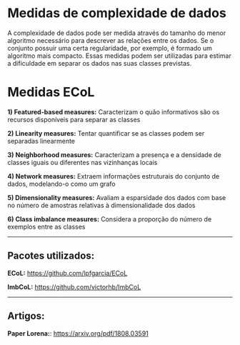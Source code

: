# Medidas de complexidade de dados
A complexidade de dados pode ser medida através do tamanho do menor algoritmo necessário para descrever as relações entre os dados. Se o conjunto possuir uma certa regularidade, por exemplo, é formado um algoritmo mais compacto. Essas medidas podem ser utilizadas para estimar a dificuldade em separar os dados nas suas classes previstas.

# Medidas ECoL
**1) Featured-based measures:** Caracterizam o quão informativos são os recursos disponíveis para separar as classes

**2) Linearity measures:** Tentar quantificar se as classes podem ser separadas linearmente

**3) Neighborhood measures:** Caracterizam a presença e a densidade de classes iguais ou diferentes nas vizinhanças locais

**4) Network measures:** Extraem informações estruturais do conjunto de dados, modelando-o como um grafo

**5) Dimensionality measures:** Avaliam a esparsidade dos dados com base no número de amostras relativas à dimensionalidade dos dados

**6) Class imbalance measures:** Considera a proporção do número de exemplos entre as classes

----
 ## Pacotes utilizados:
 **ECoL:** https://github.com/lpfgarcia/ECoL
 
 **ImbCoL:** https://github.com/victorhb/ImbCoL

---
 ## Artigos:
**Paper Lorena:**: https://arxiv.org/pdf/1808.03591
 

